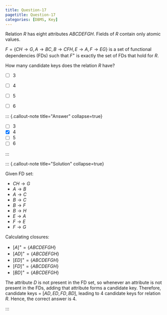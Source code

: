 ```yaml
---
title: Question-17
pagetitle: Question-17
categories: [DBMS, Key]
---
```



Relation $R$ has eight attributes $ABCDEFGH$. Fields of $R$ contain only atomic values.

$F = \{CH \rightarrow G, A \rightarrow BC, B \rightarrow CFH, E \rightarrow A, F \rightarrow EG\}$ is a set of functional dependencies (FDs) such that $F^+$ is exactly the set of FDs that hold for $R$.

How many candidate keys does the relation $R$ have?

- [ ] $3$
- [ ] $4$
- [ ] $5$
- [ ] $6$



::: {.callout-note title="Answer" collapse=true}

- [ ] $3$
- [x] $4$
- [ ] $5$
- [ ] $6$

:::



::: {.callout-note title="Solution" collapse=true}

Given FD set:
- $CH \rightarrow G$
- $A \rightarrow B$
- $A \rightarrow C$
- $B \rightarrow C$
- $B \rightarrow F$
- $B \rightarrow H$
- $E \rightarrow A$
- $F \rightarrow E$
- $F \rightarrow G$

Calculating closures:
- $[A]^+ = \{ABCDEFGH\}$
- $[AD]^+ = \{ABCDEFGH\}$
- $[ED]^+ = \{ABCDEFGH\}$
- $[FD]^+ = \{ABCDEFGH\}$
- $[BD]^+ = \{ABCDEFGH\}$

The attribute $D$ is not present in the FD set, so whenever an attribute is not present in the FDs, adding that attribute forms a candidate key. Therefore, candidate keys = $[AD, ED, FD, BD]$, leading to $4$ candidate keys for relation $R$. Hence, the correct answer is $4$.

:::